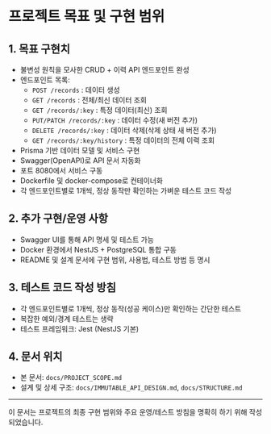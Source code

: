 # 프로젝트 목표 및 구현 범위

## 1. 목표 구현치
- 불변성 원칙을 모사한 CRUD + 이력 API 엔드포인트 완성
- 엔드포인트 목록:
  - `POST /records` : 데이터 생성
  - `GET /records` : 전체/최신 데이터 조회
  - `GET /records/:key` : 특정 데이터(최신) 조회
  - `PUT/PATCH /records/:key` : 데이터 수정(새 버전 추가)
  - `DELETE /records/:key` : 데이터 삭제(삭제 상태 새 버전 추가)
  - `GET /records/:key/history` : 특정 데이터의 전체 이력 조회
- Prisma 기반 데이터 모델 및 서비스 구현
- Swagger(OpenAPI)로 API 문서 자동화
- 포트 8080에서 서비스 구동
- Dockerfile 및 docker-compose로 컨테이너화
- 각 엔드포인트별로 1개씩, 정상 동작만 확인하는 가벼운 테스트 코드 작성

## 2. 추가 구현/운영 사항
- Swagger UI를 통해 API 명세 및 테스트 가능
- Docker 환경에서 NestJS + PostgreSQL 통합 구동
- README 및 설계 문서에 구현 범위, 사용법, 테스트 방법 등 명시

## 3. 테스트 코드 작성 방침
- 각 엔드포인트별로 1개씩, 정상 동작(성공 케이스)만 확인하는 간단한 테스트
- 복잡한 예외/경계 테스트는 생략
- 테스트 프레임워크: Jest (NestJS 기본)

## 4. 문서 위치
- 본 문서: `docs/PROJECT_SCOPE.md`
- 설계 및 상세 구조: `docs/IMMUTABLE_API_DESIGN.md`, `docs/STRUCTURE.md`

---

이 문서는 프로젝트의 최종 구현 범위와 주요 운영/테스트 방침을 명확히 하기 위해 작성되었습니다.
